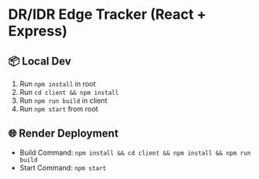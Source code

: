 # DR/IDR Edge Tracker (React + Express)

## 📦 Local Dev
1. Run `npm install` in root
2. Run `cd client && npm install`
3. Run `npm run build` in client
4. Run `npm start` from root

## 🌐 Render Deployment
- Build Command: `npm install && cd client && npm install && npm run build`
- Start Command: `npm start`

